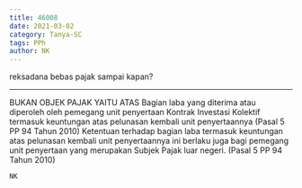 ```yaml
---
title: 46008
date: 2021-03-02
category: Tanya-SC
tags: PPh
author: NK
---
```


reksadana bebas pajak sampai kapan?

---

BUKAN OBJEK PAJAK YAITU ATAS Bagian laba yang diterima atau diperoleh oleh pemegang unit penyertaan Kontrak Investasi Kolektif termasuk keuntungan atas pelunasan kembali unit penyertaannya (Pasal 5 PP 94 Tahun 2010) Ketentuan terhadap bagian laba termasuk keuntungan atas pelunasan kembali unit penyertaannya ini berlaku juga bagi pemegang unit penyertaan yang merupakan Subjek Pajak luar negeri. (Pasal 5 PP 94 Tahun 2010)

`NK`
